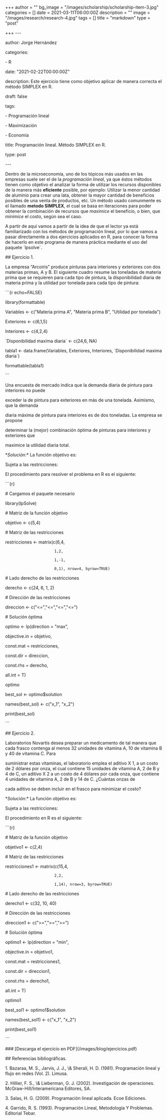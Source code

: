 +++
author = ""
bg_image = "/images/scholarship/scholarship-item-3.jpg"
categories = []
date = 2021-03-11T06:00:00Z
description = ""
image = "/images/research/research-4.jpg"
tags = []
title = "markdown"
type = "post"

+++
\---

author: Jorge Hernández

categories:

\- R

date: "2021-02-22T00:00:00Z"

description: Este ejercicio tiene como objetivo aplicar de manera correcta el método SIMPLEX en R.

draft: false

tags:

\- Programación lineal

\- Maximización

\- Economía

title: Programación lineal. Método SIMPLEX en R.

type: post

\---

Dentro de la microeconomía, uno de los tópicos más usados en las empresas suele ser el de la *programación lineal*, ya que éstos métodos tienen como objetivo el analizar la forma de utilizar los recursos disponibles de la manera más **eficiente** posible, por ejemplo: Utilizar la menor cantidad de aluminio para crear una lata, obtener la mayor cantidad de beneficios posibles de una venta de productos, etc. Un método usado comunmente es el llamado **metodo SIMPLEX**, el cual se basa en iteraciones para poder obtener la combinación de recursos que *maximice* el beneficio, o bien, que *minimice* el costo, según sea el caso.

A partir de aquí vamos a partir de la idea de que el lector ya está familiarizado con los métodos de programación lineal, por lo que vamos a pasar directamente a dos ejercicios aplicados en R, para conocer la forma de hacerlo en este programa de manera práctica mediante el uso del paquete \`lpsolve\`.

\## Ejercicio 1.

La empresa “Arcoiris” produce pinturas para interiores y exteriores con dos materias primas, A y B. El siguiente cuadro resume las toneladas de materia prima que se requieren para cada tipo de pintura, la disponibilidad diaria de materia prima y la utilidad por tonelada para cada tipo de pintura:

\`\`\`{r echo=FALSE}

library(formattable)

Variables <- c("Materia prima A", "Materia prima B", "Utilidad por tonelada")

Exteriores <- c(6,1,5)

Interiores <- c(4,2,4)

\`Disponibilidad maxima diaria\` <- c(24,6, NA)

tabla1 <- data.frame(Variables, Exteriores, Interiores, \`Disponibilidad maxima diaria\`)

formattable(tabla1)

\`\`\`

Una encuesta de mercado indica que la demanda diaria de pintura para interiores no puede

exceder la de pintura para exteriores en más de una tonelada. Asimismo, que la demanda

diaria máxima de pintura para interiores es de dos toneladas. La empresa se propone

determinar la (mejor) combinación óptima de pinturas para interiores y exteriores que

maximice la utilidad diaria total. 

\**Solución:** La función objetivo es:

Sujeta a las restricciones:

El procedimiento para resolver el problema en R es el siguiente:

\`\`\`{r}

\# Cargamos el paquete necesario

library(lpSolve)

\# Matriz de la función objetivo

objetivo <- c(5,4)

\# Matriz de las restricciones 

restricciones <- matrix(c(6,4,

                          1,2,

                          1,-1,

                          0,1), nrow=4, byrow=TRUE)

\# Lado derecho de las restricciones 

derecho <- c(24, 6, 1, 2)

\# Dirección de las restricciones

direccion <- c("<=","<=","<=","<=")

\# Solución óptima 

optimo <- lp(direction = "max", 

   objective.in = objetivo,

   const.mat = restricciones,

   const.dir = direccion,

   const.rhs = derecho,

   all.int = T)

optimo

best_sol <- optimo$solution

names(best_sol) <- c("x_1", "x_2") 

print(best_sol)

\`\`\`

\## Ejercicio 2.

Laboratorios Novartis desea preparar un medicamento de tal manera que cada frasco contenga al menos 32 unidades de vitamina A, 10 de vitamina B y 40 de vitamina C. Para

suministrar estas vitaminas, el laboratorio emplea el aditivo X 1, a un costo de 2 dólares por onza, el cual contiene 15 unidades de vitamina A, 2 de B y 4 de C, un aditivo X 2 a un costo de 4 dólares por cada onza, que contiene 4 unidades de vitamina A, 2 de B y 14 de C. ¿Cuántas onzas de

cada aditivo se deben incluir en el frasco para minimizar el costo?

\**Solución:** La función objetivo es:

Sujeta a las restricciones:

El procedimiento en R es el siguiente:

\`\`\`{r}

\# Matriz de la función objetivo

objetivo1 <- c(2,4)

\# Matriz de las restricciones 

restricciones1 <- matrix(c(15,4,

                          2,2,

                          1,14), nrow=3, byrow=TRUE)

\# Lado derecho de las restricciones 

derecho1 <- c(32, 10, 40)

\# Dirección de las restricciones

direccion1 <- c(">=",">=",">=")

\# Solución óptima 

optimo1 <- lp(direction = "min", 

   objective.in = objetivo1,

   const.mat = restricciones1,

   const.dir = direccion1,

   const.rhs = derecho1,

   all.int = T)

optimo1

best_sol1 <- optimo1$solution

names(best_sol1) <- c("x_1", "x_2") 

print(best_sol1)

\`\`\`

\### \[Descarga el ejercicio en PDF\](/images/blog/ejercicios.pdf)

\## Referencias bibliográficas.

1\. Bazaraa, M. S., Jarvis, J. J., \\& Sherali, H. D. (1981). Programación lineal y flujo en redes (Vol. 2). Limusa.

2\. Hillier, F. S., \\& Lieberman, G. J. (2002). Investigación de operaciones. McGraw-Hill/Interamericana Editores, SA.

3\. Salas, H. G. (2009). Programación lineal aplicada. Ecoe Ediciones.

4\. Garrido, R. S. (1993). Programación Lineal, Metodología Y Problemas. Editorial Tebar.